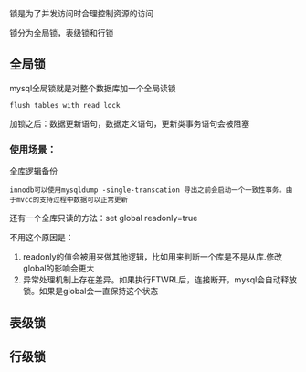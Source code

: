锁是为了并发访问时合理控制资源的访问

锁分为全局锁，表级锁和行锁

## 全局锁

 mysql全局锁就是对整个数据库加一个全局读锁

```
flush tables with read lock
```

加锁之后：数据更新语句，数据定义语句，更新类事务语句会被阻塞

### 使用场景：

全库逻辑备份

```
innodb可以使用mysqldump -single-transcation 导出之前会启动一个一致性事务。由于mvcc的支持过程中数据可以正常更新
```

还有一个全库只读的方法：set global readonly=true

不用这个原因是：

1. readonly的值会被用来做其他逻辑，比如用来判断一个库是不是从库.修改global的影响会更大
2. 异常处理机制上存在差异。如果执行FTWRL后，连接断开，mysql会自动释放锁。如果是global会一直保持这个状态



## 表级锁

## 行级锁

